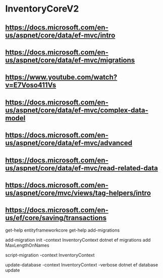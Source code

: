 # InventoryCoreV2

## https://docs.microsoft.com/en-us/aspnet/core/data/ef-mvc/intro
## https://docs.microsoft.com/en-us/aspnet/core/data/ef-mvc/migrations
## https://www.youtube.com/watch?v=E7Voso411Vs

## https://docs.microsoft.com/en-us/aspnet/core/data/ef-mvc/complex-data-model
## https://docs.microsoft.com/en-us/aspnet/core/data/ef-mvc/advanced
## https://docs.microsoft.com/en-us/aspnet/core/data/ef-mvc/read-related-data
## https://docs.microsoft.com/en-us/aspnet/core/mvc/views/tag-helpers/intro
## https://docs.microsoft.com/en-us/ef/core/saving/transactions


get-help entityframeworkcore
get-help add-migrations

add-migration init -context InventoryContext
dotnet ef migrations add MaxLengthOnNames

script-migration -context InventoryContext

update-database -context InventoryContext -verbose
dotnet ef database update
